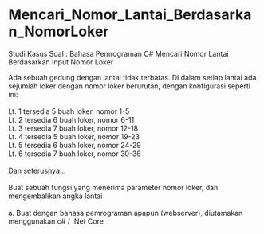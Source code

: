 # Mencari_Nomor_Lantai_Berdasarkan_NomorLoker
Studi Kasus Soal : Bahasa Pemrograman C# Mencari Nomor Lantai Berdasarkan Input Nomor Loker <br />

Ada sebuah gedung dengan lantai tidak terbatas. Di dalam setiap lantai ada sejumlah loker dengan nomor loker berurutan, dengan konfigurasi seperti ini: <br />
<br />
Lt. 1 tersedia 5 buah loker, nomor 1-5 <br />
Lt. 2 tersedia 6 buah loker, nomor 6-11 <br />
Lt. 3 tersedia 7 buah loker, nomor 12-18 <br />
Lt. 4 tersedia 5 buah loker, nomor 19-23 <br />
Lt. 5 tersedia 6 buah loker, nomor 24-29 <br />
Lt. 6 tersedia 7 buah loker, nomor 30-36 <br />
<br />
Dan seterusnya... <br />
<br />
Buat sebuah fungsi yang menerima parameter nomor loker, dan mengembalikan angka lantai <br />
<br />
a.	Buat dengan bahasa pemrograman apapun (webserver), diutamakan menggunakan c# / .Net Core
<br />


